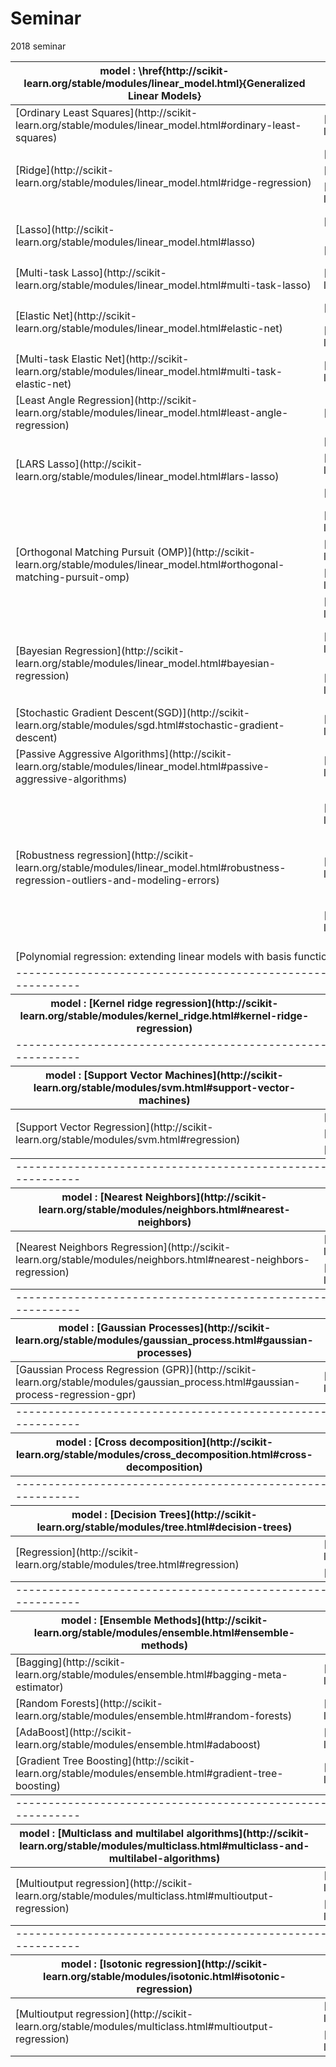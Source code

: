# Seminar
2018 seminar
<table>
    <thead>
        <tr>
            <th>model : \href{http://scikit-learn.org/stable/modules/linear_model.html}{Generalized Linear Models}</th>
            <th>module</th>
            <th>explain</th>
        </tr>
    </thead>
    <tbody>
        <tr>
            <td>[Ordinary Least Squares](http://scikit-learn.org/stable/modules/linear_model.html#ordinary-least-squares)</td>
            <td>[linear_model.LinearRegression](http://scikit-learn.org/stable/modules/generated/sklearn.linear_model.LinearRegression.html#sklearn.linear_model.LinearRegression)</td>
            <td>Ordinary least squares Linear Regression.</td>
        </tr>
        <tr>
            <td rowspan=3>[Ridge](http://scikit-learn.org/stable/modules/linear_model.html#ridge-regression)</td>
            <td>[linear_model.Ridge](http://scikit-learn.org/stable/modules/generated/sklearn.linear_model.Ridge.html#sklearn.linear_model.Ridge)</td>
            <td>Linear least squares with l2 regularization.</td>
        </tr>
        <tr>
            <td>[linear_model.RidgeCV](http://scikit-learn.org/stable/modules/generated/sklearn.linear_model.RidgeCV.html#sklearn.linear_model.RidgeCV)</td>
            <td>Ridge regression with built-in cross-validation.</td>
        </tr>
        <tr>
            <td>[linear_model.ridge_regression](http://scikit-learn.org/stable/modules/generated/sklearn.linear_model.ridge_regression.html#sklearn.linear_model.ridge_regression)</td>
            <td>Solve the ridge equation by the method of normal equations.</td>
        </tr>
        <tr>
            <td rowspan=2>[Lasso](http://scikit-learn.org/stable/modules/linear_model.html#lasso)</td>
            <td>[linear_model.Lasso](http://scikit-learn.org/stable/modules/generated/sklearn.linear_model.Lasso.html#sklearn.linear_model.Lasso)</td>
            <td>Linear Model trained with L1 prior as regularizer (aka the Lasso)</td>
        </tr>
        <tr>
            <td>[linear_model.LassoCV](http://scikit-learn.org/stable/modules/generated/sklearn.linear_model.LassoCV.html#sklearn.linear_model.LassoCV)</td>
            <td>Lasso linear model with iterative fitting along a regularization path</td>
        </tr>
        <tr>
            <td>[Multi-task Lasso](http://scikit-learn.org/stable/modules/linear_model.html#multi-task-lasso)</td>
            <td>[linear_model.MultiTaskLassoCV](http://scikit-learn.org/stable/modules/generated/sklearn.linear_model.MultiTaskLassoCV.html#sklearn.linear_model.MultiTaskLassoCV)</td>
            <td>Multi-task L1/L2 Lasso with built-in cross-validation.</td>
        </tr>
        <tr>
            <td rowspan=2>[Elastic Net](http://scikit-learn.org/stable/modules/linear_model.html#elastic-net)</td>
            <td>[linear_model.ElasticNet](http://scikit-learn.org/stable/modules/generated/sklearn.linear_model.ElasticNet.html#sklearn.linear_model.ElasticNet)</td>
            <td>Linear regression with combined L1 and L2 priors as regularizer.</td>
        </tr>        
        <tr>
            <td>[linear_model.ElasticNetCV](http://scikit-learn.org/stable/modules/generated/sklearn.linear_model.ElasticNetCV.html#sklearn.linear_model.ElasticNetCV)</td>
            <td>Elastic Net model with iterative fitting along a regularization path</td>
        </tr>        
        <tr>
            <td>[Multi-task Elastic Net](http://scikit-learn.org/stable/modules/linear_model.html#multi-task-elastic-net)</td>
            <td>[linear_model.MultiTaskElasticNet](http://scikit-learn.org/stable/modules/generated/sklearn.linear_model.MultiTaskElasticNet.html#sklearn.linear_model.MultiTaskElasticNet)</td>
            <td>Multi-task ElasticNet model trained with L1/L2 mixed-norm as regularizer</td>
        </tr>        
        <tr>
            <td>[Least Angle Regression](http://scikit-learn.org/stable/modules/linear_model.html#least-angle-regression)</td>
            <td>[linear_model.Lars](http://scikit-learn.org/stable/modules/generated/sklearn.linear_model.Lars.html#sklearn.linear_model.Lars)</td>
            <td>Least Angle Regression model a.k.a.</td>
        </tr>        
        <tr>
            <td rowspan=3>[LARS Lasso](http://scikit-learn.org/stable/modules/linear_model.html#lars-lasso)</td>
            <td>[linear_model.LassoLars](http://scikit-learn.org/stable/modules/generated/sklearn.linear_model.LassoLars.html#sklearn.linear_model.LassoLars)</td>
            <td>Lasso model fit with Least Angle Regression a.k.a.</td>
        </tr>        
        <tr>
            <td>[linear_model.LassoLarsCV](http://scikit-learn.org/stable/modules/generated/sklearn.linear_model.LassoLarsCV.html#sklearn.linear_model.LassoLarsCV)</td>
            <td>Cross-validated Lasso, using the LARS algorithm</td>
        </tr>        
        <tr>
            <td>[linear_model.LassoLarsIC](http://scikit-learn.org/stable/modules/generated/sklearn.linear_model.LassoLarsIC.html#sklearn.linear_model.LassoLarsIC)</td>
            <td>Lasso model fit with Lars using BIC or AIC for model selection</td>
        </tr>        
        <tr>
            <td rowspan=4>[Orthogonal Matching Pursuit (OMP)](http://scikit-learn.org/stable/modules/linear_model.html#orthogonal-matching-pursuit-omp)</td>
            <td>[linear_model.OrthogonalMatchingPursuit](http://scikit-learn.org/stable/modules/generated/sklearn.linear_model.OrthogonalMatchingPursuit.html#sklearn.linear_model.OrthogonalMatchingPursuit)</td>
            <td>Orthogonal Matching Pursuit model (OMP)</td>
        </tr>        
        <tr>
            <td>[linear_model.OrthogonalMatchingPursuitCV](http://scikit-learn.org/stable/modules/generated/sklearn.linear_model.OrthogonalMatchingPursuitCV.html#sklearn.linear_model.OrthogonalMatchingPursuitCV)</td>
            <td>Cross-validated Orthogonal Matching Pursuit model (OMP)</td>
        </tr>        
        <tr>
            <td>[linear_model.orthogonal_mp](http://scikit-learn.org/stable/modules/generated/sklearn.linear_model.orthogonal_mp.html#sklearn.linear_model.orthogonal_mp)</td>
            <td>Orthogonal Matching Pursuit (OMP)</td>
        </tr>        
        <tr>
            <td>[linear_model.orthogonal_mp_gram](http://scikit-learn.org/stable/modules/generated/sklearn.linear_model.orthogonal_mp_gram.html#sklearn.linear_model.orthogonal_mp_gram)</td>
            <td>Gram Orthogonal Matching Pursuit (OMP)
</td>
        </tr>
        <tr>
            <td rowspan=2>[Bayesian Regression](http://scikit-learn.org/stable/modules/linear_model.html#bayesian-regression)</td>
            <td>[linear_model.BayesianRidge](http://scikit-learn.org/stable/modules/generated/sklearn.linear_model.BayesianRidge.html#sklearn.linear_model.BayesianRidge)</td>
            <td>[Bayesian ridge regression](http://scikit-learn.org/stable/modules/linear_model.html#bayesian-ridge-regression)</td>
        </tr>
        <tr>
            <td>[linear_model.ARDRegression](http://scikit-learn.org/stable/modules/generated/sklearn.linear_model.ARDRegression.html#sklearn.linear_model.ARDRegression)</td>
            <td>[Bayesian ARD regression](http://scikit-learn.org/stable/modules/linear_model.html#automatic-relevance-determination-ard)</td>
        </tr>
        <tr>
            <td>[Stochastic Gradient Descent(SGD)](http://scikit-learn.org/stable/modules/sgd.html#stochastic-gradient-descent)</td>
            <td>[linear_model.SGDRegressor](http://scikit-learn.org/stable/modules/generated/sklearn.linear_model.SGDRegressor.html#sklearn.linear_model.SGDRegressor)</td>
            <td>Linear model fitted by minimizing a regularized empirical loss with SGD</td>
        </tr>
        <tr>
            <td>[Passive Aggressive Algorithms](http://scikit-learn.org/stable/modules/linear_model.html#passive-aggressive-algorithms)</td>
            <td>[linear_model.PassiveAggressiveRegressor](http://scikit-learn.org/stable/modules/generated/sklearn.linear_model.PassiveAggressiveRegressor.html#sklearn.linear_model.PassiveAggressiveRegressor)</td>
            <td>Passive Aggressive Regressor</td>
        </tr>
        <tr>
            <td rowspan=3>[Robustness regression](http://scikit-learn.org/stable/modules/linear_model.html#robustness-regression-outliers-and-modeling-errors)</td>
            <td>[linear_model.RANSACRegressor](http://scikit-learn.org/stable/modules/generated/sklearn.linear_model.RANSACRegressor.html#sklearn.linear_model.RANSACRegressor)</td>
            <td>[RANSAC (RANdom SAmple Consensus) algorithm](http://scikit-learn.org/stable/modules/linear_model.html#ransac-random-sample-consensus)</td>
        </tr>
        <tr>
            <td>[linear_model.TheilSenRegressor](http://scikit-learn.org/stable/modules/generated/sklearn.linear_model.TheilSenRegressor.html#sklearn.linear_model.TheilSenRegressor)</td>
            <td>[Theil-Sen Estimator: robust multivariate regression model](http://scikit-learn.org/stable/modules/linear_model.html#theil-sen-estimator-generalized-median-based-estimator)</td>
        </tr>
        <tr>
            <td>[linear_model.HuberRegressor](http://scikit-learn.org/stable/modules/generated/sklearn.linear_model.HuberRegressor.html#sklearn.linear_model.HuberRegressor)</td>
            <td>[Linear regression model that is robust to outliers](http://scikit-learn.org/stable/modules/linear_model.html#huber-regression)</td>
        </tr>
        <tr>
            <td colspan=3>[Polynomial regression: extending linear models with basis functions](http://scikit-learn.org/stable/modules/linear_model.html#polynomial-regression-extending-linear-models-with-basis-functions)</td>
        </tr>
        <tr>
            <td colspan=3> ------------------------------------------------------------------------------------------------------------------------------------------------------------------------------------------------------------------</td>
        </tr>
    </tbody>
     <thead>
        <tr>
            <th>model : [Kernel ridge regression](http://scikit-learn.org/stable/modules/kernel_ridge.html#kernel-ridge-regression)</th>
            <th>module : [kernel_ridge.KernelRidge](http://scikit-learn.org/stable/modules/generated/sklearn.kernel_ridge.KernelRidge.html#sklearn.kernel_ridge.KernelRidge)</th>
            <th> </th>
        </tr>
        <td colspan=3> ------------------------------------------------------------------------------------------------------------------------------------------------------------------------------------------------------------------</td>
    </thead>
    <tbody>
    <thead>
        <tr>
            <th>model : [Support Vector Machines](http://scikit-learn.org/stable/modules/svm.html#support-vector-machines)</th>
            <th>module</th>
            <th>explain</th>
        </tr>
    </thead>
    <tbody>
        <tr>
            <td rowspan=3>[Support Vector Regression](http://scikit-learn.org/stable/modules/svm.html#regression)</td>
            <td>[svm.LinearSVR](http://scikit-learn.org/stable/modules/generated/sklearn.svm.LinearSVR.html#sklearn.svm.LinearSVR)</td>
            <td>Linear Support Vector Regression.</td>
        </tr>
        <tr>
            <td>[svm.NuSVR](http://scikit-learn.org/stable/modules/generated/sklearn.svm.NuSVR.html#sklearn.svm.NuSVR)</td>
            <td>Nu Support Vector Regression.</td>
        </tr>
        <tr>
            <td>[svm.SVR](http://scikit-learn.org/stable/modules/generated/sklearn.svm.SVR.html#sklearn.svm.SVR)</td>
            <td>Epsilon-Support Vector Regression.</td>
        </tr>
    </tbody>
    <td colspan=3> ------------------------------------------------------------------------------------------------------------------------------------------------------------------------------------------------------------------</td>
        <thead>
        <tr>
            <th>model : [Nearest Neighbors](http://scikit-learn.org/stable/modules/neighbors.html#nearest-neighbors)</th>
            <th>module</th>
            <th>explain</th>
        </tr>
    </thead>
    <tbody>
        <tr>
            <td rowspan=3>[Nearest Neighbors Regression](http://scikit-learn.org/stable/modules/neighbors.html#nearest-neighbors-regression)</td>
            <td>[neighbors.KNeighborsRegressor](http://scikit-learn.org/stable/modules/generated/sklearn.neighbors.KNeighborsRegressor.html#sklearn.neighbors.KNeighborsRegressor)</td>
            <td>Regression based on k-nearest neighbors.</td>
        </tr>
        <tr>
            <td>[neighbors.RadiusNeighborsRegressor](http://scikit-learn.org/stable/modules/generated/sklearn.neighbors.RadiusNeighborsRegressor.html#sklearn.neighbors.RadiusNeighborsRegressor)</td>
            <td>Regression based on neighbors within a fixed radius.</td>
        </tr>
    </tbody>
    <td colspan=3> ------------------------------------------------------------------------------------------------------------------------------------------------------------------------------------------------------------------</td>
    <thead>
        <tr>
            <th>model : [Gaussian Processes](http://scikit-learn.org/stable/modules/gaussian_process.html#gaussian-processes)</th>
            <th>module</th>
            <th>explain</th>
        </tr>
    </thead>
    <tbody>
        <tr>
            <td>[Gaussian Process Regression (GPR)](http://scikit-learn.org/stable/modules/gaussian_process.html#gaussian-process-regression-gpr)</td>
            <td>[gaussian_process.GaussianProcessRegressor](http://scikit-learn.org/stable/modules/generated/sklearn.gaussian_process.GaussianProcessRegressor.html#sklearn.gaussian_process.GaussianProcessRegressor)</td>
            <td>Gaussian process regression (GPR).</td>
        </tr>
    </tbody>
        <td colspan=3> ------------------------------------------------------------------------------------------------------------------------------------------------------------------------------------------------------------------</td>
    <thead>
        <tr>
            <th>model : [Cross decomposition](http://scikit-learn.org/stable/modules/cross_decomposition.html#cross-decomposition)</th>
            <th>module : [sklearn.cross_decomposition.PLSRegression](http://scikit-learn.org/stable/modules/generated/sklearn.cross_decomposition.PLSRegression.html#sklearn-cross-decomposition-plsregression)</th>
            <th> </th>
        </tr>
    </thead>
                    <td colspan=3> ------------------------------------------------------------------------------------------------------------------------------------------------------------------------------------------------------------------</td>
    <thead>
        <tr>
            <th>model : [Decision Trees](http://scikit-learn.org/stable/modules/tree.html#decision-trees)</th>
            <th>module</th>
            <th>explain</th>
        </tr>
    </thead>
    <tbody>
        <tr>
            <td rowspan=2>[Regression](http://scikit-learn.org/stable/modules/tree.html#regression)</td>
            <td>[tree.DecisionTreeRegressor](http://scikit-learn.org/stable/modules/generated/sklearn.tree.DecisionTreeRegressor.html#sklearn.tree.DecisionTreeRegressor)</td>
            <td>A decision tree regressor.</td>
        </tr>
         <tr>
            <td>[tree.ExtraTreeRegressor](http://scikit-learn.org/stable/modules/classes.html#module-sklearn.tree)</td>
            <td>An extremely randomized tree regressor.</td>
        </tr>
    </tbody>
                        <td colspan=3> ------------------------------------------------------------------------------------------------------------------------------------------------------------------------------------------------------------------</td>
    <thead>
        <tr>
            <th>model : [Ensemble Methods](http://scikit-learn.org/stable/modules/ensemble.html#ensemble-methods)</th>
            <th>module : [sklearn.ensemble](http://scikit-learn.org/stable/modules/classes.html#module-sklearn.ensemble)</th>
            <th>explain</th>
        </tr>
    </thead>
    <tbody>
        <tr>
            <td>[Bagging](http://scikit-learn.org/stable/modules/ensemble.html#bagging-meta-estimator)</td>
            <td>[ensemble.BaggingRegressor](http://scikit-learn.org/stable/modules/generated/sklearn.ensemble.BaggingRegressor.html#sklearn.ensemble.BaggingRegressor)</td>
            <td>A Bagging regressor..</td>
        </tr>
         <tr>
            <td>[Random Forests](http://scikit-learn.org/stable/modules/ensemble.html#random-forests)</td>
            <td>[ensemble.RandomForestRegressor](http://scikit-learn.org/stable/modules/generated/sklearn.ensemble.RandomForestRegressor.html#sklearn.ensemble.RandomForestRegressor)</td>
            <td>A random forest regressor.</td>
        </tr>
         <tr>
            <td>[AdaBoost](http://scikit-learn.org/stable/modules/ensemble.html#adaboost)</td>
            <td>[ensemble.AdaBoostRegressor](http://scikit-learn.org/stable/modules/generated/sklearn.ensemble.AdaBoostRegressor.html#sklearn.ensemble.AdaBoostRegressor)</td>
            <td>An AdaBoost regressor.</td>
        </tr>
         <tr>
            <td>[Gradient Tree Boosting](http://scikit-learn.org/stable/modules/ensemble.html#gradient-tree-boosting)</td>
            <td>[ensemble.GradientBoostingRegressor](http://scikit-learn.org/stable/modules/generated/sklearn.ensemble.GradientBoostingRegressor.html#sklearn.ensemble.GradientBoostingRegressor)</td>
            <td>Gradient Boosting for regression.</td>
        </tr>
    </tbody>
                        <td colspan=3> ------------------------------------------------------------------------------------------------------------------------------------------------------------------------------------------------------------------</td>
    <thead>
        <tr>
            <th>model : [Multiclass and multilabel algorithms](http://scikit-learn.org/stable/modules/multiclass.html#multiclass-and-multilabel-algorithms)</th>
            <th>module</th>
            <th>explain</th>
        </tr>
    </thead>
    <tbody>
        <tr>
            <td rowspan=2>[Multioutput regression](http://scikit-learn.org/stable/modules/multiclass.html#multioutput-regression)</td>
            <td>[multioutput.MultiOutputRegressor](http://scikit-learn.org/stable/modules/generated/sklearn.multioutput.MultiOutputRegressor.html#sklearn.multioutput.MultiOutputRegressor)</td>
            <td>Multi target regression.</td>
        </tr>
         <tr>
            <td>[multioutput.RegressorChain](http://scikit-learn.org/stable/modules/generated/sklearn.multioutput.RegressorChain.html#sklearn.multioutput.RegressorChain)</td>
            <td>(base_estimator)A multi-label model that arranges regressions into a chain.</td>
        </tr>
    </tbody>
                            <td colspan=3> ------------------------------------------------------------------------------------------------------------------------------------------------------------------------------------------------------------------</td>
    <thead>
        <tr>
            <th>model : [Isotonic regression](http://scikit-learn.org/stable/modules/isotonic.html#isotonic-regression)</th>
            <th>module : [isotonic.IsotonicRegression](http://scikit-learn.org/stable/modules/generated/sklearn.isotonic.IsotonicRegression.html#sklearn.isotonic.IsotonicRegression)</th>
            <th>explain</th>
        </tr>
    </thead>
    <tbody>
        <tr>
            <td rowspan=2>[Multioutput regression](http://scikit-learn.org/stable/modules/multiclass.html#multioutput-regression)</td>
            <td>[multioutput.MultiOutputRegressor](http://scikit-learn.org/stable/modules/generated/sklearn.multioutput.MultiOutputRegressor.html#sklearn.multioutput.MultiOutputRegressor)</td>
            <td>Multi target regression.</td>
        </tr>
         <tr>
            <td>[multioutput.RegressorChain](http://scikit-learn.org/stable/modules/generated/sklearn.multioutput.RegressorChain.html#sklearn.multioutput.RegressorChain)</td>
            <td>(base_estimator)A multi-label model that arranges regressions into a chain.</td>
        </tr>
    </tbody>
</table>
